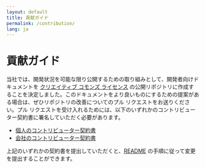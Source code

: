 ```yaml
---
layout: default
title: 貢献ガイド
permalink: /contribution/
lang: ja
---
```


# 貢献ガイド

当社では、開発状況を可能な限り公開するための取り組みとして、開発者向けドキュメントを [クリエイティブ コモンズ ライセンス](https://github.com/shotgunsoftware/developer-beta/blob/master/LICENSE.md) の公開リポジトリに作成することを決定しました。このドキュメントをより良いものにするための提案がある場合は、ぜひリポジトリの改善についてのプル リクエストをお送りください。プル リクエストを受け入れるためには、以下のいずれかのコントリビューター契約書に署名していただく必要があります。

- [個人のコントリビューター契約書]( ../all_langs/contribution/ind_contrib_agmt_for_shotgun_developer_documentation.pdf)
- [会社のコントリビューター契約書]( ../all_langs/contribution/corp_contrib_agmt_for_shotgun_developer_documentation.pdf)

上記のいずれかの契約書を提出していただくと、[README](https://github.com/shotgunsoftware/developer-beta/#making-a-change-to-developershotgunsoftwarecom) の手順に従って変更を提出することができます。
